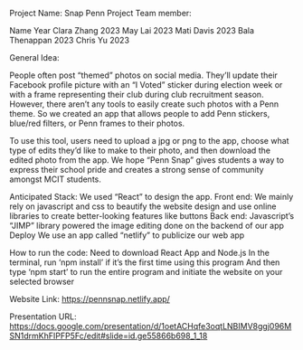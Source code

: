Project Name: Snap Penn
Project Team member:

Name 			      Year
Clara Zhang		  2023
May Lai		      2023
Mati Davis		  2023
Bala Thenappan 	2023
Chris Yu		    2023


General Idea:

People often post “themed” photos on social media. They’ll update their Facebook profile picture with an “I Voted” sticker during election week or with a frame representing their club during club recruitment season. However, there aren’t any tools to easily create such photos with a Penn theme. So we created an app that allows people to add Penn stickers, blue/red filters, or Penn frames to their photos. 

To use this tool, users need to upload a jpg or png to the app, choose what type of edits they’d like to make to their photo, and then download the edited photo from the app. We hope “Penn Snap” gives students a way to express their school pride and creates a strong sense of community amongst MCIT students. 



Anticipated Stack: 
We used “React” to design the app. 
Front end: 
We mainly rely on javascript and css to beautify the website design and use online libraries to create better-looking features like buttons
Back end:
Javascript’s “JIMP” library powered the image editing done on the backend of our app
Deploy
We use an app called “netlify” to publicize our web app


How to run the code:
Need to download React App and Node.js
In the terminal, run ‘npm install’ if it’s the first time using this program
And then type ‘npm start’ to run the entire program and initiate the website on your selected browser

Website Link:
https://pennsnap.netlify.app/

Presentation URL: https://docs.google.com/presentation/d/1oetACHqfe3oqtLNBIMV8ggj096MSN1drmKhFIPFP5Fc/edit#slide=id.ge55866b698_1_18



